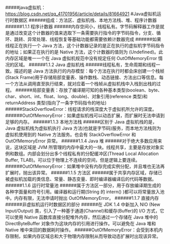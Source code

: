 #####java虚拟机：https://blog.csdn.net/qq_41701956/article/details/81664921
#Java虚拟机运行时数据区
######组成：方法区、虚拟机栈、本地方法栈、堆、程序计数器
######1.1.1 程序计数器
######内存空间小，线程私有。字节码解释器工作是就是通过改变这个计数器的值来选取下一条需要执行指令的字节码指令，分支、循环、跳转、异常处理、线程恢复等基础功能都需要依赖计数器完成
######如果线程正在执行一个 Java 方法，这个计数器记录的是正在执行的虚拟机字节码指令的地址；如果正在执行的是 Native 方法，这个计数器的值则为 (Undefined)。此内存区域是唯一一个在 Java 虚拟机规范中没有规定任何 OutOfMemoryError 情况的区域。
######1.1.2 Java 虚拟机栈
######线程私有，生命周期和线程一致。描述的是 Java 方法执行的内存模型：每个方法在执行时都会床创建一个栈帧(Stack Frame)用于存储局部变量表、操作数栈、动态链接、方法出口等信息。每一个方法从调用直至执行结束，就对应着一个栈帧从虚拟机栈中入栈到出栈的过程。
######局部变量表：存放了编译期可知的各种基本类型(boolean、byte、char、short、int、float、long、double)、对象引用(reference 类型)和 returnAddress 类型(指向了一条字节码指令的地址)
######StackOverflowError：线程请求的栈深度大于虚拟机所允许的深度。
######OutOfMemoryError：如果虚拟机栈可以动态扩展，而扩展时无法申请到足够的内存。
######1.1.3 本地方法栈
######区别于 Java 虚拟机栈的是，Java 虚拟机栈为虚拟机执行 Java 方法(也就是字节码)服务，而本地方法栈则为虚拟机使用到的 Native 方法服务。也会有 StackOverflowError 和 OutOfMemoryError 异常。
######1.1.4 Java 堆
######对于绝大多数应用来说，这块区域是 JVM 所管理的内存中最大的一块。线程共享，主要是存放对象实例和数组。内部会划分出多个线程私有的分配缓冲区(Thread Local Allocation Buffer, TLAB)。可以位于物理上不连续的空间，但是逻辑上要连续。
######OutOfMemoryError：如果堆中没有内存完成实例分配，并且堆也无法再扩展时，抛出该异常。
######1.1.5 方法区
######属于共享内存区域，存储已被虚拟机加载的类信息、常量、静态变量、即时编译器编译后的代码等数据。
######1.1.6 运行时常量池
######属于方法区一部分，用于存放编译期生成的各种字面量和符号引用。编译器和运行期(String 的 intern() )都可以将常量放入池中。内存有限，无法申请时抛出 OutOfMemoryError。
######1.1.7 直接内存
######非虚拟机运行时数据区的部分
######在 JDK 1.4 中新加入 NIO (New Input/Output) 类，引入了一种基于通道(Channel)和缓存(Buffer)的 I/O 方式，它可以使用 Native 函数库直接分配堆外内存，然后通过一个存储在 Java 堆中的 DirectByteBuffer 对象作为这块内存的引用进行操作。可以避免在 Java 堆和 Native 堆中来回的数据耗时操作。
######OutOfMemoryError：会受到本机内存限制，如果内存区域总和大于物理内存限制从而导致动态扩展时出现该异常。